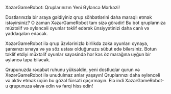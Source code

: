 XəzərGameRobot: Qruplarınızın Yeni Əyləncə Mərkəzi!

Dostlarınızla bir araya gəldiyiniz qrup söhbətlərini daha maraqlı etmək istəyirsiniz? O zaman XəzərGameRobot tam sizə görədir! Bu bot qruplarınıza müxtəlif və əyləncəli oyunlar təklif edərək ünsiyyətinizi daha canlı və yaddaqalan edəcək.

XəzərGameRobot ilə qrup üzvlərinizlə birlikdə zəka oyunları oynaya, şansınızı sınaya və ya söz ustası olduğunuzu sübut edə bilərsiniz. Botun təklif etdiyi müxtəlif oyunlar sayəsində hər kəs öz marağına uyğun bir əyləncə tapa biləcək.

Qrupunuzda rəqabət ruhunu yüksəldin, yeni dostluqlar qurun və XəzərGameRobot ilə unudulmaz anlar yaşayın! Qruplarınızı daha əyləncəli və aktiv etmək üçün bu gözəl fürsəti qaçırmayın. Elə indi XəzərGameRobot-u qrupunuza əlavə edin və fərqi hiss edin!
